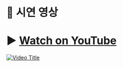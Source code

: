 # 🎥 시연 영상 

# ▶️ [Watch on YouTube](https://youtube.com/watch?v=rJxngGRAIlM)

[![Video Title](https://img.youtube.com/vi/rJxngGRAIlM/0.jpg)](https://youtube.com/watch?v=rJxngGRAIlM)

